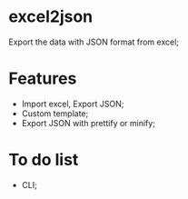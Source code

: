 # excel2json

Export the data with JSON format from excel;

# Features

- Import excel, Export JSON;
- Custom template;
- Export JSON with prettify or minify;

# To do list

- CLI;
